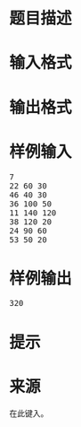 

# 题目描述



# 输入格式



# 输出格式



# 样例输入


<pre>7
22 60 30
46 40 30
36 100 50
11 140 120
38 120 20
24 90 60
53 50 20</pre>

# 样例输出


<pre>320</pre>

# 提示



# 来源


<p>
在此键入。
</p>
